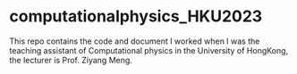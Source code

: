 # computationalphysics_HKU2023

This repo contains the code and document I worked when I was the teaching 
assistant of Computational physics in the University of HongKong, the lecturer is Prof. Ziyang Meng.
